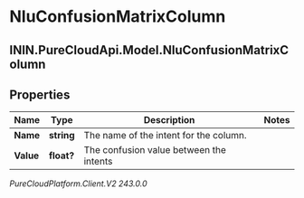 # NluConfusionMatrixColumn

## ININ.PureCloudApi.Model.NluConfusionMatrixColumn

## Properties

|Name | Type | Description | Notes|
|------------ | ------------- | ------------- | -------------|
| **Name** | **string** | The name of the intent for the column. | |
| **Value** | **float?** | The confusion value between the intents | |



_PureCloudPlatform.Client.V2 243.0.0_
